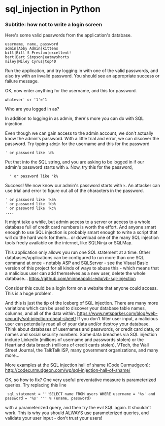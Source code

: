 # sql_injection in Python

### Subtitle: how not to write a login screen

Here's some valid passwords from the application's database. 

```
username, name, password
admin|Abby Admin|kittens
bill|Bill S Preston|excellent!
bart|Bart Simpson|eatmyshorts
miley|Miley Cyrus|top40
```


Run the application, and try logging in with one of the valid passwords, and also try with an invalid password. You should see an appropriate success or failure message.

OK, now enter anything for the username, and this for password. 

```
whatever' or '1'='1
```

Who are you logged in as?

In addition to logging in as admin, there's more you can do with SQL injection.

Even though we can gain access to the admin account, we don't actually know the admin's password. With a little trial and error, we can discover the password. Try typing `admin` for the username and this for the password

    ' or password like 'a%

Put that into the SQL string, and you are asking to be logged in if our admin's password starts with `a`.
Now, try this for the password,

      ' or password like 'k%

Success! We now know our admin's password starts with `k`. An attacker can use trial and error to figure out all of the characters in the password.

    ' or password like 'ka%
    ' or password like 'kb%
    ' or password like 'kc%
    ....

It might take a while, but admin access to a server or access to a whole database full of credit card numbers is worth the effort. And anyone smart enough to use SQL injection is probably smart enough to write a script that will do the hard work for them... or download one of the many SQL injection tools freely available on the internet, like SQLNinja or SQLMap.

This application only allows you run one SQL statement at a time. Other databases/applications can be configured to run more than one SQL command at once - notably ASP and SQLServer - see the Visual Basic version of this project for all kinds of ways to abuse this - which means that a malicious user can add themselves as a new user, delete the whole database... https://github.com/minneapolis-edu/vb-sql-injection

Consider this could be a login form on a website that anyone could access. This is a huge problem. 

And this is just the tip of the iceberg of SQL injection. There are many more variations which can be used to discover your database table names, columns, and all of the data within. https://www.netsparker.com/blog/web-security/sql-injection-cheat-sheet/ If you don't filter user input, a malicious user can potentially read all of your data and/or destroy your database. Think about databases of usernames and passwords, or credit card data, or names and social security numbers. Some data breaches via SQL injection include LinkedIn (millions of username and passwords stolen) or the Heartland data breach (millions of credit cards stolen), VTech, the Wall Street Journal, the TalkTalk ISP, many government organizations, and many more...

More examples at the SQL injection hall of shame (Code Curmudgeon): http://codecurmudgeon.com/wp/sql-injection-hall-of-shame/
 
OK, so how to fix? One very useful preventative measure is parameterized queries. Try replacing this line 

```
 sql_statement = '''SELECT name FROM users WHERE username = '%s' and password = '%s' ''' % (uname, password)

```

with a parameterized query, and then try the evil SQL again. It shouldn't work. This is why you should ALWAYS use parameterized queries, and validate your user input - don't trust your users!
